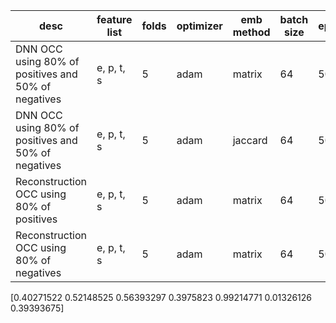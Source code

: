 | desc | feature list | folds | optimizer | emb method | batch size | epoch | dropout | LR | accuracy | auc | f1 | aupr | recall | specificity | precision | 
|-|-|-|-|-|-|-|-|-|-|-|-|-|-|-|-|
| DNN OCC using 80% of positives and 50% of negatives | e, p, t, s | 5 | adam | matrix | 64 | 50 | 0.4 | 0.001 | 21.4 % | 48.5% | 34.1% | 45.9% | 99.1% | 13.2% | 20.6%
| DNN OCC using 80% of positives and 50% of negatives | e, p, t, s | 5 | adam | jaccard | 64 | 50 | 0.4 | 0.001 | 21.4% | 48.5% | 34.1% | 45.9% | 99.1% | 13.2% | 20.6%
| Reconstruction OCC using 80% of positives | e, p, t, s | 5 | adam | matrix | 64 | 50 | 0.4 | 0.001 | 91.7% | 65.9% | 10.3% | 5.6% | 19% | 93.6% | 7.1%
| Reconstruction OCC using 80% of negatives | e, p, t, s | 5 | adam | matrix | 64 | 50 | 0.4 | 0.001 | 39.7% | 52.1% | 56.3% | 40.2% | 99.2% | 1.3% | 39.3% |


[0.40271522 0.52148525 0.56393297 0.3975823  0.99214771 0.01326126 0.39393675]